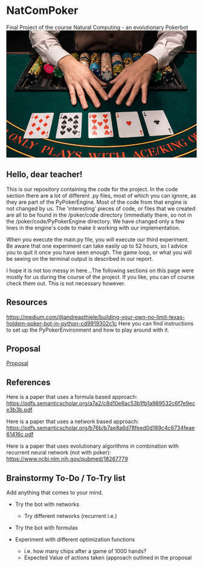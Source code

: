 # NatComPoker
  Final Project of the course Natural Computing - an evolutionary Pokerbot
  ![Poker](https://github.com/JuliusMannes/NatComPoker/blob/master/imgs/img.jpg)
  
## Hello, dear teacher! 
  This is our repository containing the code for the project. 
  In the code section there are a lot of different .py files, most of which you can ignore, as they are part of the PyPokerEngine. Most of the code from that engine is not changed by us. 
  The 'interesting' pieces of code, or files that we created are all to be found in the /poker/code directory (immediatly     there, so not in the /poker/code/PyPokerEngine directory. We have changed only a few lines in the engine's code to make it   working with our implementation. 
  
  When you execute the main.py file, you will execute our third experiment. Be aware that one experiment can take easily up   to 52 hours, so I advice you to quit it once you have seen enough. The game loop, or what you will be seeing on the         terminal output is described in our report. 
  
  I hope it is not too messy in here...The following sections on this page were mostly for us during the course of the project. If you like, you can of course check them out. This is not necessary however.
  
  
## Resources 
  https://medium.com/@andreasthiele/building-your-own-no-limit-texas-holdem-poker-bot-in-python-cd9919302c1c
  Here you can find instructions to set up the PyPokerEnvironment and how to play around with it. 
  
## Proposal 
  [Proposal](https://github.com/JuliusMannes/NatComPoker/blob/master/Proposal.pdf)
  
## References 
  Here is a paper that uses a formula based approach:
  https://pdfs.semanticscholar.org/a7a2/c8d10e6ac53b1fb1a989532c6f7e9ece3b3b.pdf
  
  Here is a paper that uses a network based approach: 
  https://pdfs.semanticscholar.org/b76b/b7ae8a6d78feed0d189c4c6734feae61416c.pdf
  
  Here is a paper that uses evolutionary algorithms in combination with recurrent neural network (not with poker):
  https://www.ncbi.nlm.nih.gov/pubmed/18267779
  
  
  
  
## Brainstormy To-Do / To-Try list
   Add anything that comes to your mind.
   
   - Try the bot with networks 
      - Try different networks (recurrent i.e.) 
      
   - Try the bot with formulas 
   - Experiment with different optimization functions 
     - i.e. how many chips after a game of 1000 hands? 
     - Expected Value of actions taken (approach outlined in the proposal 
     
   
